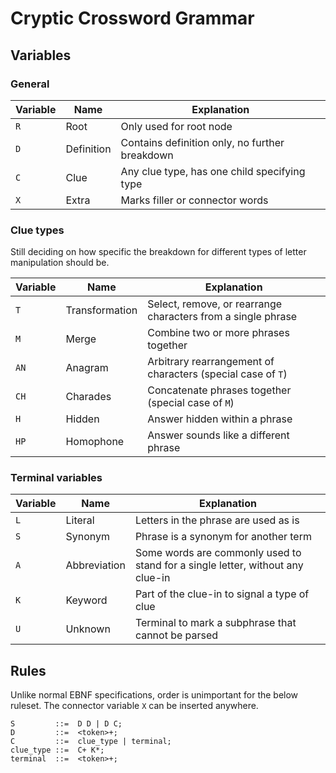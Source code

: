 # Cryptic Crossword Grammar

## Variables

### General

| Variable | Name | Explanation |
|----------|------|-------------|
| `R` | Root | Only used for root node |
| `D` | Definition | Contains definition only, no further breakdown |
| `C` | Clue | Any clue type, has one child specifying type |
| `X` | Extra | Marks filler or connector words |

### Clue types

Still deciding on how specific the breakdown for different types of letter manipulation should be.

| Variable | Name | Explanation |
|----------|------|-------------|
| `T` | Transformation | Select, remove, or rearrange characters from a single phrase |
| `M` | Merge | Combine two or more phrases together |
| `AN` | Anagram | Arbitrary rearrangement of characters (special case of `T`) |
| `CH` | Charades | Concatenate phrases together (special case of `M`)
| `H` | Hidden | Answer hidden within a phrase |
| `HP` | Homophone | Answer sounds like a different phrase |

### Terminal variables

| Variable | Name | Explanation |
|----------|------|-------------|
| `L` | Literal | Letters in the phrase are used as is |
| `S` | Synonym | Phrase is a synonym for another term |
| `A` | Abbreviation | Some words are commonly used to stand for a single letter, without any clue-in |
| `K` | Keyword | Part of the clue-in to signal a type of clue |
| `U` | Unknown | Terminal to mark a subphrase that cannot be parsed |


## Rules

Unlike normal EBNF specifications, order is unimportant for the below ruleset. The connector variable `X` can be inserted anywhere.

```ebnf
S         ::=  D D | D C;
D         ::=  <token>+;
C         ::=  clue_type | terminal;
clue_type ::=  C+ K*;
terminal  ::=  <token>+;
```